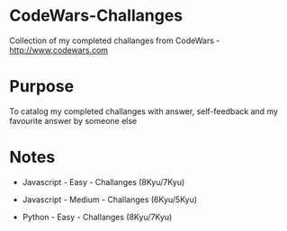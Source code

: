 # CodeWars-Challanges

Collection of my completed challanges from CodeWars - http://www.codewars.com

# Purpose

To catalog my completed challanges with answer, self-feedback and my favourite answer by someone else

# Notes

- Javascript - Easy - Challanges (8Kyu/7Kyu)
- Javascript - Medium - Challanges (6Kyu/5Kyu)

- Python - Easy - Challanges (8Kyu/7Kyu)

